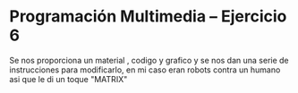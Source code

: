 # Programación Multimedia – Ejercicio 6

Se nos proporciona un material , codigo y grafico y se nos dan una serie de instrucciones para modificarlo, en mi caso eran robots contra un humano asi que le di un toque "MATRIX" 
